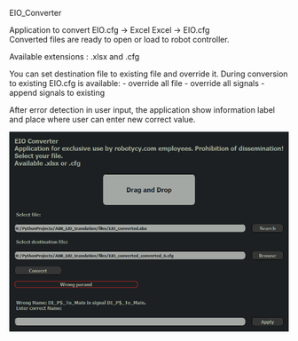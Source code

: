 EIO_Converter 

Application to convert  EIO.cfg -> Excel 
                        Excel -> EIO.cfg    
Converted files are ready to open or load to robot controller.

Available extensions : .xlsx and .cfg

You can set destination file to existing file and override it.
During conversion to existing EIO.cfg is available:
    - override all file 
    - override all signals
    - append signals to existing

After error detection in user input, the application show information label and place 
where user can enter new correct value.

![img.png](./images/screen.png)